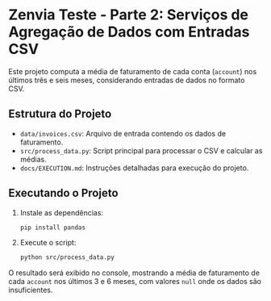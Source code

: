 
# Zenvia Teste - Parte 2: Serviços de Agregação de Dados com Entradas CSV

Este projeto computa a média de faturamento de cada conta (`account`) nos últimos três e seis meses, considerando entradas de dados no formato CSV.

## Estrutura do Projeto

- `data/invoices.csv`: Arquivo de entrada contendo os dados de faturamento.
- `src/process_data.py`: Script principal para processar o CSV e calcular as médias.
- `docs/EXECUTION.md`: Instruções detalhadas para execução do projeto.

## Executando o Projeto

1. Instale as dependências:
   ```bash
   pip install pandas
   ```

2. Execute o script:
   ```bash
   python src/process_data.py
   ```

O resultado será exibido no console, mostrando a média de faturamento de cada `account` nos últimos 3 e 6 meses, com valores `null` onde os dados são insuficientes.
